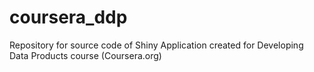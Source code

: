coursera_ddp
============

Repository for source code of Shiny Application created for Developing Data Products course (Coursera.org)
